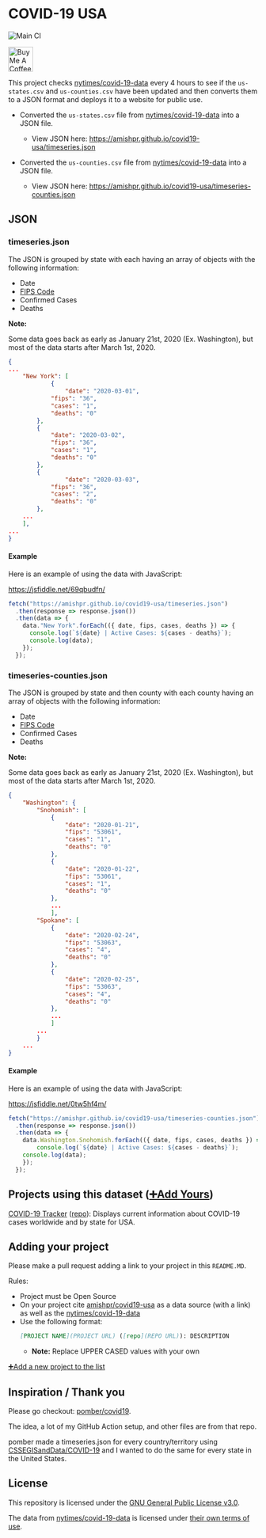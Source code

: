 # COVID-19 USA
![Main CI](https://github.com/amishpr/covid19-usa/workflows/Main%20CI/badge.svg)

<span>
<a href="https://www.buymeacoffee.com/amish" target="_blank"><img src="https://cdn.buymeacoffee.com/buttons/default-green.png" alt="Buy Me A Coffee" height=50px""></a>
</span>

This project checks [nytimes/covid-19-data](https://github.com/nytimes/covid-19-data) every 4 hours to see if the `us-states.csv` and `us-counties.csv` have been updated and then converts them to a JSON format and deploys it to a website for public use.

* Converted the `us-states.csv` file from [nytimes/covid-19-data](https://github.com/nytimes/covid-19-data) into a JSON file.

	* View JSON here: https://amishpr.github.io/covid19-usa/timeseries.json

* Converted the `us-counties.csv` file from [nytimes/covid-19-data](https://github.com/nytimes/covid-19-data) into a JSON file.

	* View JSON here: https://amishpr.github.io/covid19-usa/timeseries-counties.json

## JSON

### timeseries.json
The JSON is grouped by state with each having an array of objects with the following information:

* Date
* [FIPS Code](https://www.census.gov/quickfacts/fact/note/US/fips)
* Confirmed Cases
* Deaths

**Note:** 

Some data goes back as early as January 21st, 2020 (Ex. Washington), but most of the data starts after March 1st, 2020.

```json
{
...
    "New York": [
            {
	            "date": "2020-03-01",
		    "fips": "36",
		    "cases": "1",
		    "deaths": "0"
	    },
	    {
		    "date": "2020-03-02",
		    "fips": "36",
		    "cases": "1",
		    "deaths": "0"
	    },
	    {
	            "date": "2020-03-03",
		    "fips": "36",
		    "cases": "2",
		    "deaths": "0"
	    },
    ...
    ],
...
}
```

#### Example

Here is an example of using the data with JavaScript:

https://jsfiddle.net/69qbudfn/

```javascript
fetch("https://amishpr.github.io/covid19-usa/timeseries.json")
  .then(response => response.json())
  .then(data => {
    data."New York".forEach(({ date, fips, cases, deaths }) => {
      console.log(`${date} | Active Cases: ${cases - deaths}`);
      console.log(data);
    });
  });
```

### timeseries-counties.json
The JSON is grouped by state and then county with each county having an array of objects with the following information:

* Date
* [FIPS Code](https://www.census.gov/quickfacts/fact/note/US/fips)
* Confirmed Cases
* Deaths

**Note:** 

Some data goes back as early as January 21st, 2020 (Ex. Washington), but most of the data starts after March 1st, 2020.

```json
{
    "Washington": {
		"Snohomish": [
			{
				"date": "2020-01-21",
				"fips": "53061",
				"cases": "1",
				"deaths": "0"
			},
			{
				"date": "2020-01-22",
				"fips": "53061",
				"cases": "1",
				"deaths": "0"
			},
			...
			],
		"Spokane": [
			{
				"date": "2020-02-24",
				"fips": "53063",
				"cases": "4",
				"deaths": "0"
			},
			{
				"date": "2020-02-25",
				"fips": "53063",
				"cases": "4",
				"deaths": "0"
			},
			...
			]
		...
		}
	...
}
```

#### Example

Here is an example of using the data with JavaScript:

https://jsfiddle.net/0tw5hf4m/

```javascript
fetch("https://amishpr.github.io/covid19-usa/timeseries-counties.json")
  .then(response => response.json())
  .then(data => {
    data.Washington.Snohomish.forEach(({ date, fips, cases, deaths }) => {
      	console.log(`${date} | Active Cases: ${cases - deaths}`);
  	console.log(data);
    });
  });
```

## Projects using this dataset ([➕Add Yours](#adding-your-project))
 [COVID-19 Tracker](https://www.covid-19tracker.app) ([repo](https://github.com/amishpr/covid-19tracker)): Displays current information about
 COVID-19 cases worldwide and by state for USA.

## Adding your project 

Please make a pull request adding a link to your project in this `README.MD`.

Rules:
* Project must be Open Source
* On your project cite [amishpr/covid19-usa](https://github.com/amishpr/covid19-usa) as a data source (with a link) as well as the [nytimes/covid-19-data](https://github.com/nytimes/covid-19-data) 
* Use the following format:
	```markdown
 	[PROJECT NAME](PROJECT URL) ([repo](REPO URL)): DESCRIPTION
	```
	* **Note:** Replace UPPER CASED values with your own
	
[➕Add a new project to the list](https://github.com/amishpr/covid19-usa/edit/master/README.md)

## Inspiration / Thank you

Please go checkout: [pomber/covid19](https://github.com/pomber/covid19).

The idea, a lot of my GitHub Action setup, and other files are from that repo.

pomber made a timeseries.json for every country/territory using 
[CSSEGISandData/COVID-19](https://github.com/CSSEGISandData/COVID-19)
and I wanted to do the same for every state in the United States.

## License

This repository is licensed under the [GNU General Public License v3.0](https://github.com/amishpr/covid19-usa/blob/master/LICENSE).

The data from [nytimes/covid-19-data](https://github.com/nytimes/covid-19-data) is licensed under [their own terms of use](https://github.com/nytimes/covid-19-data/blob/master/LICENSE).
